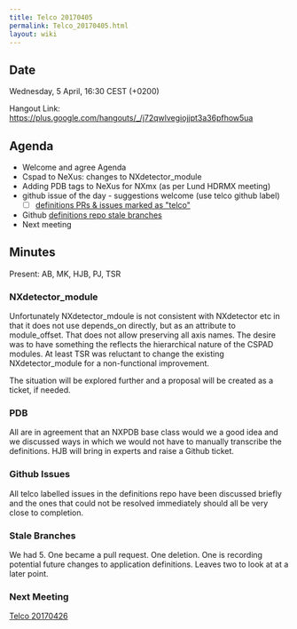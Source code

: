 ```yaml
---
title: Telco 20170405
permalink: Telco_20170405.html
layout: wiki
---
```


Date
----

Wednesday,  5 April, 16:30 CEST (+0200)

<!-- end of autogeneration -->

Hangout Link:
<https://plus.google.com/hangouts/_/j72qwlvegiojjpt3a36pfhow5ua>

Agenda
------

-   Welcome and agree Agenda
-   Cspad to NeXus: changes to NXdetector_module
-   Adding PDB tags to NeXus for NXmx (as per Lund HDRMX meeting)
-   github issue of the day - suggestions welcome (use telco github label)
    - [ ] [definitions PRs & issues marked as "telco"](https://github.com/nexusformat/definitions/labels/telco)
-   Github [definitions repo stale branches](https://github.com/nexusformat/definitions/branches/stale)
-   Next meeting

Minutes
-------

Present: AB, MK, HJB, PJ, TSR

### NXdetector_module

Unfortunately NXdetector_mdoule is not consistent with NXdetector etc in that it does not use depends_on directly, but as an attribute to module_offset.
That does not allow preserving all axis names. The desire was to have something the reflects the hierarchical nature of the CSPAD modules.
At least TSR was reluctant to change the existing NXdetector_module for a non-functional improvement.

The situation will be explored further and a proposal will be created as a ticket, if needed.

### PDB

All are in agreement that an NXPDB base class would we a good idea and we discussed ways in which we would not have to manually transcribe the definitions.
HJB will bring in experts and raise a Github ticket.

### Github Issues

All telco labelled issues in the definitions repo have been discussed briefly and the ones that could not be resolved immediately should all be very close to completion.

### Stale Branches

We had 5. One became a pull request. One deletion. One is recording potential future changes to application definitions. Leaves two to look at at a later point.

### Next Meeting
[Telco 20170426](Telco_20170426.html)

